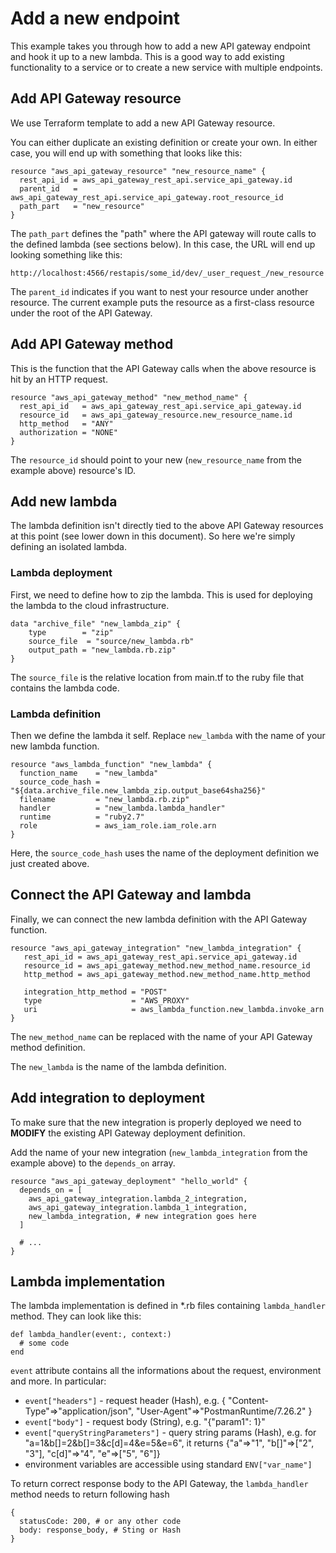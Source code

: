 # Add a new endpoint

This example takes you through how to add a new API gateway endpoint and hook it
up to a new lambda. This is a good way to add existing functionality to a
service or to create a new service with multiple endpoints.

## Add API Gateway resource

We use Terraform template to add a new API Gateway resource.

You can either duplicate an existing definition or create your own. In either
case, you will end up with something that looks like this:

```
resource "aws_api_gateway_resource" "new_resource_name" {
  rest_api_id = aws_api_gateway_rest_api.service_api_gateway.id
  parent_id   = aws_api_gateway_rest_api.service_api_gateway.root_resource_id
  path_part   = "new_resource"
}
```

The `path_part` defines the "path" where the API gateway will route calls to the
defined lambda (see sections below). In this case, the URL will end up looking
something like this:

```
http://localhost:4566/restapis/some_id/dev/_user_request_/new_resource
```

The `parent_id` indicates if you want to nest your resource under another
resource. The current example puts the resource as a first-class resource under
the root of the API Gateway.

## Add API Gateway method

This is the function that the API Gateway calls when the above resource is hit
by an HTTP request.

```
resource "aws_api_gateway_method" "new_method_name" {
  rest_api_id   = aws_api_gateway_rest_api.service_api_gateway.id
  resource_id   = aws_api_gateway_resource.new_resource_name.id
  http_method   = "ANY"
  authorization = "NONE"
}
```

The `resource_id` should point to your new (`new_resource_name` from
the example above) resource's ID.

## Add new lambda

The lambda definition isn't directly tied to the above API Gateway resources at
this point (see lower down in this document). So here we're simply defining an
isolated lambda.

### Lambda deployment

First, we need to define how to zip the lambda. This is used for deploying the
lambda to the cloud infrastructure.

```
data "archive_file" "new_lambda_zip" {
    type        = "zip"
    source_file  = "source/new_lambda.rb"
    output_path = "new_lambda.rb.zip"
}
```

The `source_file` is the relative location from main.tf to the ruby file that
contains the lambda code.

### Lambda definition

Then we define the lambda it self. Replace `new_lambda` with the name of your
new lambda function.

```
resource "aws_lambda_function" "new_lambda" {
  function_name    = "new_lambda"
  source_code_hash = "${data.archive_file.new_lambda_zip.output_base64sha256}"
  filename         = "new_lambda.rb.zip"
  handler          = "new_lambda.lambda_handler"
  runtime          = "ruby2.7"
  role             = aws_iam_role.iam_role.arn
}
```

Here, the `source_code_hash` uses the name of the deployment definition we just
created above.

## Connect the API Gateway and lambda

Finally, we can connect the new lambda definition with the API Gateway function.

```
resource "aws_api_gateway_integration" "new_lambda_integration" {
   rest_api_id = aws_api_gateway_rest_api.service_api_gateway.id
   resource_id = aws_api_gateway_method.new_method_name.resource_id
   http_method = aws_api_gateway_method.new_method_name.http_method

   integration_http_method = "POST"
   type                    = "AWS_PROXY"
   uri                     = aws_lambda_function.new_lambda.invoke_arn
}
```

The `new_method_name` can be replaced with the name of your API Gateway method
definition.

The `new_lambda` is the name of the lambda definition.

## Add integration to deployment

To make sure that the new integration is properly deployed we need to **MODIFY**
the existing API Gateway deployment definition.

Add the name of your new integration (`new_lambda_integration` from the example
above) to the `depends_on` array.

```
resource "aws_api_gateway_deployment" "hello_world" {
  depends_on = [
    aws_api_gateway_integration.lambda_2_integration,
    aws_api_gateway_integration.lambda_1_integration,
    new_lambda_integration, # new integration goes here
  ]

  # ...
}
```

## Lambda implementation

The lambda implementation is defined in *.rb files containing `lambda_handler` method.
They can look like this:

```
def lambda_handler(event:, context:)
  # some code
end
```

`event` attribute contains all the informations about the request, environment and more.
In particular:

* `event["headers"]` - request header (Hash), e.g. { "Content-Type"=>"application/json", "User-Agent"=>"PostmanRuntime/7.26.2" }
* `event["body"]` - request body (String), e.g. "{\"param1\": 1}"
* `event["queryStringParameters"]` - query string params (Hash), e.g. for "a=1&b[]=2&b[]=3&c[d]=4&e=5&e=6", it returns {"a"=>"1", "b[]"=>["2", "3"], "c[d]"=>"4", "e"=>["5", "6"]}
* environment variables are accessible using standard `ENV["var_name"]`

To return correct response body to the API Gateway, the `lambda_handler` method
needs to return following hash

```
{
  statusCode: 200, # or any other code
  body: response_body, # Sting or Hash
}
```

